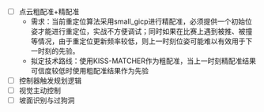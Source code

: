 - [ ] 点云粗配准+精配准
    - 需求：当前重定位算法采用small_gicp进行精配准，必须提供一个初始位姿才能进行重定位，实战不方便调试；同时如果在比赛上遇到被推、被撞等情况，由于重定位更新频率较低，则上一时刻位姿可能难以有效用于下一时刻的先验。
    - 拟定技术路线：使用KISS-MATCHER作为粗配准，当上一时刻精配准结果可信度较低时使用粗配准结果作为先验
- [ ] 控制器触发规划逻辑
- [ ] 视觉主动控制
- [ ] 坡面识别与过狗洞